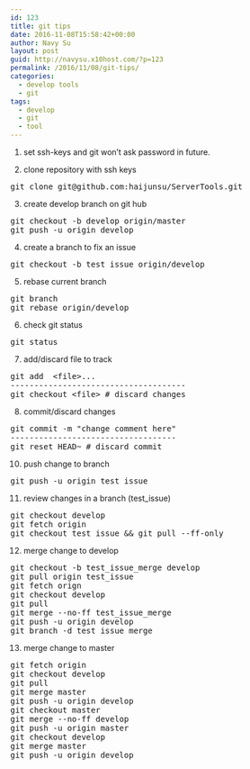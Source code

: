 ```yaml
---
id: 123
title: git tips
date: 2016-11-08T15:58:42+00:00
author: Navy Su
layout: post
guid: http://navysu.x10host.com/?p=123
permalink: /2016/11/08/git-tips/
categories:
  - develop tools
  - git
tags:
  - develop
  - git
  - tool
---
```

1. set ssh-keys and git won&#8217;t ask password in future.
  
2. clone repository with ssh keys
  
<!--?prettify linenums=true?-->

<pre class="prettyprint">git clone git@github.com:haijunsu/ServerTools.git</pre>

3. create develop branch on git hub
  
<!--?prettify linenums=true?-->

<pre class="prettyprint">git checkout -b develop origin/master
git push -u origin develop
</pre>

4. create a branch to fix an issue
  
<!--?prettify linenums=true?-->

<pre class="prettyprint">git checkout -b test_issue origin/develop
</pre>

5. rebase current branch
  
<!--?prettify linenums=true?-->

<pre class="prettyprint">git branch
git rebase origin/develop
</pre>

6. check git status
  
<!--?prettify linenums=true?-->

<pre class="prettyprint">git status
</pre>

7. add/discard file to track
  
<!--?prettify linenums=true?-->

<pre class="prettyprint">git add  &lt;file&gt;...
-------------------------------------
git checkout &lt;file&gt; # discard changes</pre>

8. commit/discard changes
  
<!--?prettify linenums=true?-->

<pre class="prettyprint">git commit -m "change comment here"
-----------------------------------
git reset HEAD~ # discard commit</pre>

10. push change to branch
  
<!--?prettify linenums=true?-->

<pre class="prettyprint">git push -u origin test_issue
</pre>

11. review changes in a branch (test_issue)
  
<!--?prettify linenums=true?-->

<pre class="prettyprint">git checkout develop
git fetch origin
git checkout test_issue && git pull --ff-only
</pre>

12. merge change to develop
  
<!--?prettify linenums=true?-->

<pre class="prettyprint">git checkout -b test_issue_merge develop
git pull origin test_issue
git fetch orign
git checkout develop
git pull
git merge --no-ff test_issue_merge 
git push -u origin develop
git branch -d test_issue_merge
</pre>

13. merge change to master
  
<!--?prettify linenums=true?-->

<pre class="prettyprint">git fetch origin
git checkout develop
git pull
git merge master
git push -u origin develop
git checkout master 
git merge --no-ff develop 
git push -u origin master
git checkout develop
git merge master
git push -u origin develop</pre>